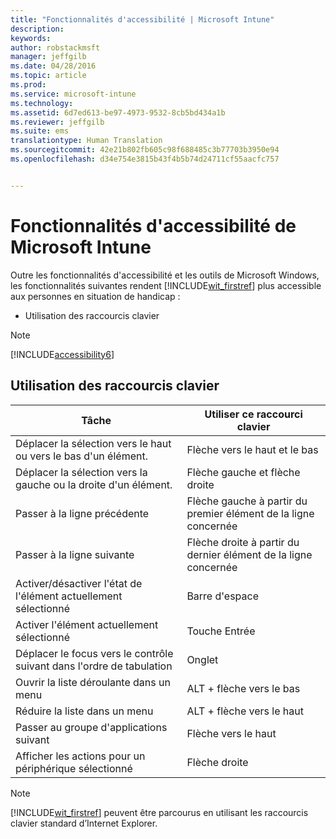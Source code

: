 ```yaml
---
title: "Fonctionnalités d'accessibilité | Microsoft Intune"
description: 
keywords: 
author: robstackmsft
manager: jeffgilb
ms.date: 04/28/2016
ms.topic: article
ms.prod: 
ms.service: microsoft-intune
ms.technology: 
ms.assetid: 6d7ed613-be97-4973-9532-8cb5bd434a1b
ms.reviewer: jeffgilb
ms.suite: ems
translationtype: Human Translation
ms.sourcegitcommit: 42e21b802fb605c98f688485c3b77703b3950e94
ms.openlocfilehash: d34e754e3815b43f4b5b74d24711cf55aacfc757


---
```


# Fonctionnalités d'accessibilité de Microsoft Intune
Outre les fonctionnalités d'accessibilité et les outils de Microsoft Windows, les fonctionnalités suivantes rendent [!INCLUDE[wit_firstref](./includes/wit_firstref_md.md)] plus accessible aux personnes en situation de handicap :

-   Utilisation des raccourcis clavier

> [!NOTE]
> [!INCLUDE[accessibility6](./includes/accessibility6_md.md)]

## Utilisation des raccourcis clavier

|Tâche|Utiliser ce raccourci clavier|
|--------------|------------------------------|
|Déplacer la sélection vers le haut ou vers le bas d'un élément.|Flèche vers le haut et le bas|
|Déplacer la sélection vers la gauche ou la droite d'un élément.|Flèche gauche et flèche droite|
|Passer à la ligne précédente|Flèche gauche à partir du premier élément de la ligne concernée|
|Passer à la ligne suivante|Flèche droite à partir du dernier élément de la ligne concernée|
|Activer/désactiver l'état de l'élément actuellement sélectionné|Barre d'espace|
|Activer l'élément actuellement sélectionné|Touche Entrée|
|Déplacer le focus vers le contrôle suivant dans l'ordre de tabulation|Onglet|
|Ouvrir la liste déroulante dans un menu|ALT + flèche vers le bas|
|Réduire la liste dans un menu|ALT + flèche vers le haut|
|Passer au groupe d'applications suivant|Flèche vers le haut|
|Afficher les actions pour un périphérique sélectionné|Flèche droite|
> [!NOTE]
> [!INCLUDE[wit_firstref](./includes/wit_firstref_md.md)] peuvent être parcourus en utilisant les raccourcis clavier standard d’Internet Explorer.




<!--HONumber=Jun16_HO4-->


